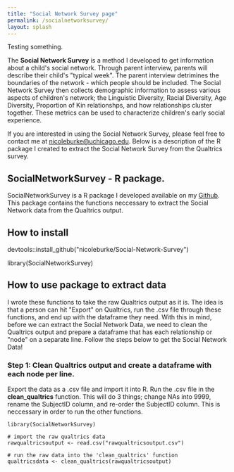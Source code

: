 ```yaml
---
title: "Social Network Survey page"
permalink: /socialnetworksurvey/
layout: splash
---
```

Testing something. 

The **Social Network Survey** is a method I developed to get information about a child's social network. Through parent interview, parents will describe their child's "typical week". The parent interview detrimines the boundaries of the network - which people should be included. The Social Network Survey then collects demographic information to assess various aspects of children's network; the Linguistic Diversity, Racial Diversity, Age Diversity, Proportion of Kin relationshps, and how relationships cluster together. These metrics can be used to characterize children's early social experience. 

If you are interested in using the Social Network Survey, please feel free to contact me at [nicoleburke@uchicago.edu](mailto:nicoleburke@uchicago.edu). Below is a description of the R package I created to extract the Social Network Survey from the Qualtrics survey.  

## SocialNetworkSurvey - R package. 

SocialNetworkSurvey is a R package I developed available on my [Github](https://github.com/nicoleburke/Social-Network-Survey). This package contains the functions neccessary to extract the Social Network data from the Qualtrics output. 

## How to install 
devtools::install_github("nicoleburke/Social-Network-Survey")

library(SocialNetworkSurvey)

## How to use package to extract data 

I wrote these functions to take the raw Qualtrics output as it is. The idea is that a person can hit "Export" on Qualtrics, run the .csv file through these functions, and end up with the dataframe they need. With this in mind, before we can extract the Social Network Data, we need to clean the Qualtrics output and prepare a dataframe that has each relationship or "node" on a separate line. Follow the steps below to get the Social Network Data! 

### Step 1: Clean Qualtrics output and create a dataframe with each node per line. 

Export the data as a .csv file and import it into R. Run the .csv file in the **clean_qualtrics** function. This will do 3 things; change NAs into 9999, rename the SubjectID column, and re-order the SubjectID column. This is neccessary in order to run the other functions. 

```
library(SocialNetworkSurvey)

# import the raw qualtrics data 
rawqualtricsoutput <- read.csv("rawqualtricsoutput.csv")

# run the raw data into the 'clean_qualtrics' function
qualtricsdata <- clean_qualtrics(rawqualtricsoutput)
```





